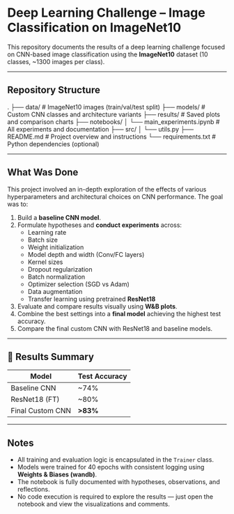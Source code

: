 # Deep Learning Challenge – Image Classification on ImageNet10

This repository documents the results of a deep learning challenge focused on CNN-based image classification using the **ImageNet10** dataset (10 classes, ~1300 images per class).

---

##  Repository Structure

.
├── data/                   # ImageNet10 images (train/val/test split)
├── models/                 # Custom CNN classes and architecture variants
├── results/                # Saved plots and comparison charts
├── notebooks/
│   └── main_experiments.ipynb   # All experiments and documentation
├── src/
│   └── utils.py
├── README.md               # Project overview and instructions
└── requirements.txt        # Python dependencies (optional)

---

## What Was Done

This project involved an in-depth exploration of the effects of various hyperparameters and architectural choices on CNN performance. The goal was to:

1. Build a **baseline CNN model**.
2. Formulate hypotheses and **conduct experiments** across:
   - Learning rate  
   - Batch size  
   - Weight initialization  
   - Model depth and width (Conv/FC layers)  
   - Kernel sizes  
   - Dropout regularization  
   - Batch normalization  
   - Optimizer selection (SGD vs Adam)  
   - Data augmentation  
   - Transfer learning using pretrained **ResNet18**
3. Evaluate and compare results visually using **W&B plots**.
4. Combine the best settings into a **final model** achieving the highest test accuracy.
5. Compare the final custom CNN with ResNet18 and baseline models.

---

## 🏁 Results Summary

| Model             | Test Accuracy |
|------------------|---------------|
| Baseline CNN     | ~74%          |
| ResNet18 (FT)    | ~80%          |
| Final Custom CNN | **>83%**      |

---

## Notes

- All training and evaluation logic is encapsulated in the `Trainer` class.
- Models were trained for 40 epochs with consistent logging using **Weights & Biases (wandb)**.
- The notebook is fully documented with hypotheses, observations, and reflections.
- No code execution is required to explore the results — just open the notebook and view the visualizations and comments.
